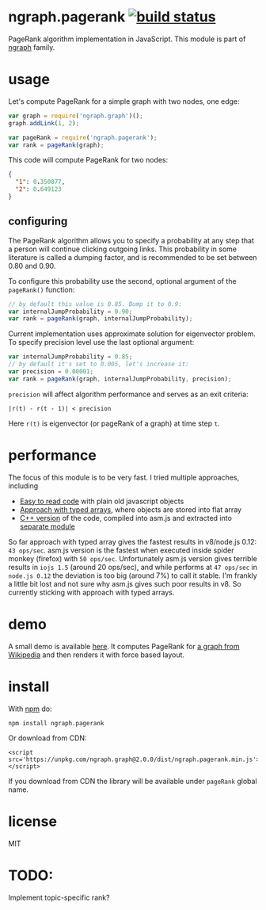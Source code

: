 # ngraph.pagerank [![build status](https://github.com/anvaka/ngraph.pagerank/actions/workflows/tests.yaml/badge.svg)](https://github.com/anvaka/ngraph.pagerank/actions/workflows/tests.yaml)

PageRank algorithm implementation in JavaScript. This module is part of
[ngraph](https://github.com/anvaka/ngraph) family.

# usage

Let's compute PageRank for a simple graph with two nodes, one edge:

``` javascript
var graph = require('ngraph.graph')();
graph.addLink(1, 2);

var pageRank = require('ngraph.pagerank');
var rank = pageRank(graph);
```

This code will compute PageRank for two nodes:

``` json
{
  "1": 0.350877,
  "2": 0.649123
}
```

## configuring

The PageRank algorithm allows you to specify a probability at any step that a
person will continue clicking outgoing links. This probability in some literature
is called a dumping factor, and is recommended to be set between 0.80 and 0.90.

To configure this probability use the second, optional argument of the `pageRank()`
function:

``` javascript
// by default this value is 0.85. Bump it to 0.9:
var internalJumpProbability = 0.90;
var rank = pageRank(graph, internalJumpProbability);
```

Current implementation uses approximate solution for eigenvector problem. To
specify precision level use the last optional argument:

``` javascript
var internalJumpProbability = 0.85;
// by default it's set to 0.005, let's increase it:
var precision = 0.00001;
var rank = pageRank(graph, internalJumpProbability, precision);
```

`precision` will affect algorithm performance and serves as an exit criteria:

```
|r(t) - r(t - 1)| < precision
```

Here `r(t)` is eigenvector (or pageRank of a graph) at time step `t`.

# performance

The focus of this module is to be very fast. I tried multiple approaches, including

* [Easy to read code](lib/easyToRead.js) with plain old javascript objects
* [Approach with typed arrays](index.js), where objects are stored into flat array
* [C++ version](lib/native.cpp) of the code, compiled into asm.js and extracted into
[separate module](lib/native.asm.js)

So far approach with typed array gives the fastest results in v8/node.js 0.12:
`43 ops/sec`. asm.js version is the fastest when executed inside
spider monkey (firefox) with `50 ops/sec`. Unfortunately asm.js version
gives terrible results in `iojs 1.5` (around 20 ops/sec), and while performs at
`47 ops/sec` in `node.js 0.12` the deviation is too big (around 7%) to call it
stable. I'm frankly a little bit lost and not sure why asm.js gives such poor
results in v8. So currently sticking with approach with typed arrays.

# demo

A small demo is available [here](https://anvaka.github.io/ngraph.pagerank/demo/).
It computes PageRank for [a graph from Wikipedia](https://en.wikipedia.org/wiki/PageRank#mediaviewer/File:PageRanks-Example.svg)
and then renders it with force based layout.

# install

With [npm](https://npmjs.org) do:

```
npm install ngraph.pagerank
```

Or download from CDN:

```
<script src='https://unpkg.com/ngraph.graph@2.0.0/dist/ngraph.pagerank.min.js'></script>
```

If you download from CDN the library will be available under `pageRank` global name.

# license

MIT

# TODO:

Implement topic-specific rank?

